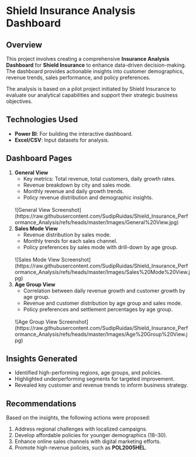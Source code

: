 # **Shield Insurance Analysis Dashboard**  

## **Overview**  
This project involves creating a comprehensive **Insurance Analysis Dashboard** for **Shield Insurance** to enhance data-driven decision-making. The dashboard provides actionable insights into customer demographics, revenue trends, sales performance, and policy preferences.  

The analysis is based on a pilot project initiated by Shield Insurance to evaluate our analytical capabilities and support their strategic business objectives.  

## **Technologies Used**  
- **Power BI**: For building the interactive dashboard.    
- **Excel/CSV**: Input datasets for analysis.  

## **Dashboard Pages**  
1. **General View**  
   - Key metrics: Total revenue, total customers, daily growth rates.  
   - Revenue breakdown by city and sales mode.  
   - Monthly revenue and daily growth trends.  
   - Policy revenue distribution and demographic insights.  
    <br>  
     ![General View Screenshot](https://raw.githubusercontent.com/SudipRuidas/Shield_Insurance_Performance_Analysis/refs/heads/master/Images/General%20View.jpg)  
    <br>
2. **Sales Mode View**  
   - Revenue distribution by sales mode.  
   - Monthly trends for each sales channel.  
   - Policy preferences by sales mode with drill-down by age group.  
   <br> 
     ![Sales Mode View Screenshot](https://raw.githubusercontent.com/SudipRuidas/Shield_Insurance_Performance_Analysis/refs/heads/master/Images/Sales%20Mode%20View.jpg)  
    <br>
3. **Age Group View**  
   - Correlation between daily revenue growth and customer growth by age group.  
   - Revenue and customer distribution by age group and sales mode.  
   - Policy preferences and settlement percentages by age group.  
    <br>  
     ![Age Group View Screenshot](https://raw.githubusercontent.com/SudipRuidas/Shield_Insurance_Performance_Analysis/refs/heads/master/Images/Age%20Group%20View.jpg)  
    <br>
## **Insights Generated**  
- Identified high-performing regions, age groups, and policies.  
- Highlighted underperforming segments for targeted improvement.  
- Revealed key customer and revenue trends to inform business strategy.  

## **Recommendations**  
Based on the insights, the following actions were proposed:  
1. Address regional challenges with localized campaigns.  
2. Develop affordable policies for younger demographics (18–30).  
3. Enhance online sales channels with digital marketing efforts.  
4. Promote high-revenue policies, such as **POL2005HEL**.  
